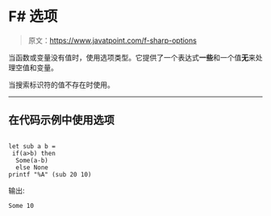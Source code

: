 # F# 选项

> 原文：<https://www.javatpoint.com/f-sharp-options>

当函数或变量没有值时，使用选项类型。它提供了一个表达式**一些**和一个值**无**来处理空值和变量。

当搜索标识符的值不存在时使用。

* * *

## 在代码示例中使用选项

```

let sub a b =
 if(a>b) then
  Some(a-b)
  else None
printf "%A" (sub 20 10)

```

输出:

```
Some 10

```